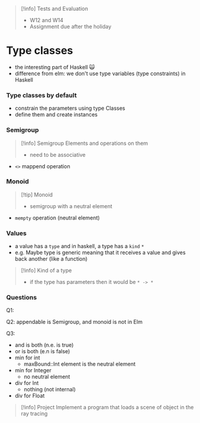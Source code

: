 > [!info] Tests and Evaluation
> - W12 and W14
> - Assignment due after the holiday


# Type classes

- the interesting part of Haskell 🙀
- difference from elm: we don't use type variables (type constraints) in Haskell

### Type classes by default
- constrain the parameters using type Classes
- define them and create instances

### Semigroup

> [!info] Semigroup
> Elements and operations on them 
> - need to be associative

- `<>` mappend operation

### Monoid

> [!tip] Monoid
> - semigroup with a neutral element

- `mempty` operation (neutral element)

### Values
- a value has a `type` and in haskell, a type has a `kind` `*`
- e.g. Maybe type is generic meaning that it receives a value and gives back another (like a function)

> [!info] Kind of a type
> - if the type has parameters then it would be `* -> *`

### Questions

Q1:

Q2: appendable is Semigroup, and monoid is not in Elm

Q3:
- and is both (n.e. is true)
- or is both (e.n is false)
- min for int 
	- maxBound::Int element is the neutral element
- min for Integer
	- no neutral element
- div for Int
	- nothing (not internal)
- div for Float

> [!info] Project
> Implement a program that loads a scene of object in the ray tracing 

